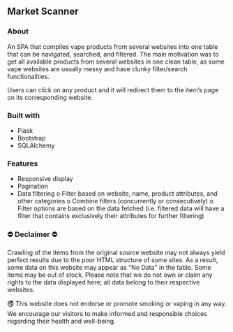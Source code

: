 ## Market Scanner

### About
An SPA that compiles vape products from several websites into one table that can be navigated, searched, and filtered. The main motivation was to get all available products from several websites in one clean table, as some vape websites are usually messy and have clunky filter/search functionalities.

Users can click on any product and it will redirect them to the item’s page on its corresponding website. 


### Built with
- Flask
- Bootstrap
- SQLAlchemy

### Features
-	Responsive display
-	Pagination
-	Data filtering
  o	Filter based on website, name, product attributes, and other categories
  o	Combine filters (concurrently or consecutively)
  o	Filter options are based on the data fetched (i.e. filtered data will have a filter that contains exclusively their attributes for further filtering)


### ⛔ Declaimer ⛔
Crawling of the items from the original source website may not always yield perfect results due to the poor HTML structure of some sites. As a result, some data on this website may appear as "No Data" in the table. Some items may be out of stock.
Please note that we do not own or claim any rights to the data displayed here; all data belong to their respective websites.

🚭 This website does not endorse or promote smoking or vaping in any way. We encourage our visitors to make informed and responsible choices regarding their health and well-being.
